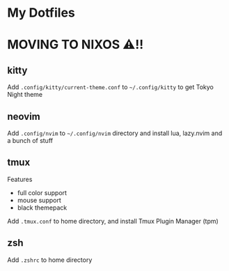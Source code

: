 # My Dotfiles

# MOVING TO NIXOS ⚠️‼️

## kitty

Add `.config/kitty/current-theme.conf` to `~/.config/kitty` to get Tokyo Night theme

## neovim

Add `.config/nvim` to `~/.config/nvim` directory and install lua, lazy.nvim and a bunch of stuff

## tmux

Features
- full color support
- mouse support
- black themepack

Add `.tmux.conf` to home directory, and install Tmux Plugin Manager (tpm)

## zsh

Add `.zshrc` to home directory
